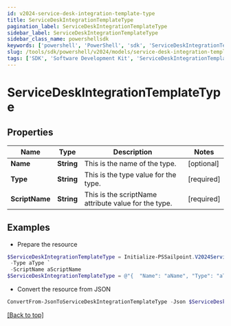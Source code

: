 ```yaml
---
id: v2024-service-desk-integration-template-type
title: ServiceDeskIntegrationTemplateType
pagination_label: ServiceDeskIntegrationTemplateType
sidebar_label: ServiceDeskIntegrationTemplateType
sidebar_class_name: powershellsdk
keywords: ['powershell', 'PowerShell', 'sdk', 'ServiceDeskIntegrationTemplateType', 'V2024ServiceDeskIntegrationTemplateType'] 
slug: /tools/sdk/powershell/v2024/models/service-desk-integration-template-type
tags: ['SDK', 'Software Development Kit', 'ServiceDeskIntegrationTemplateType', 'V2024ServiceDeskIntegrationTemplateType']
---
```



# ServiceDeskIntegrationTemplateType

## Properties

Name | Type | Description | Notes
------------ | ------------- | ------------- | -------------
**Name** | **String** | This is the name of the type. | [optional] 
**Type** | **String** | This is the type value for the type. | [required]
**ScriptName** | **String** | This is the scriptName attribute value for the type. | [required]

## Examples

- Prepare the resource
```powershell
$ServiceDeskIntegrationTemplateType = Initialize-PSSailpoint.V2024ServiceDeskIntegrationTemplateType  -Name aName `
 -Type aType `
 -ScriptName aScriptName
$ServiceDeskIntegrationTemplateType = @"{  "Name": "aName", "Type": "aType", "ScriptName": "aScriptName" }"@
```

- Convert the resource from JSON
```powershell
ConvertFrom-JsonToServiceDeskIntegrationTemplateType -Json $ServiceDeskIntegrationTemplateType
```


[[Back to top]](#) 

